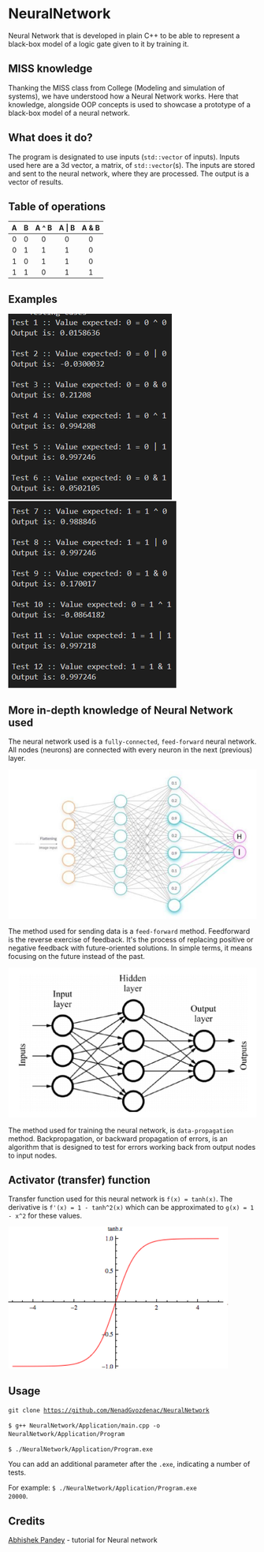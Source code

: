 # NeuralNetwork
Neural Network that is developed in plain C++ to be able to represent a black-box model of a logic gate given to it by training it.

## MISS knowledge
Thanking the MISS class from College (Modeling and simulation of systems), we have understood how a Neural Network works. Here that knowledge, alongside OOP concepts is used to showcase a prototype of a black-box model of a neural network.

## What does it do?
The program is designated to use inputs (`std::vector` of inputs). Inputs used here are a 3d vector, a matrix, of `std::vector`(s). The inputs are stored and sent to the neural network, where they are processed. The output is a vector of results.

## Table of operations
| A 	| B 	| A ^ B 	| A \| B 	| A & B 	|
|:---:	|:---:	|:---:	|:---:	|:---:	|
| 0 	| 0 	| 0 	| 0 	| 0 	|
| 0 	| 1 	| 1 	| 1 	| 0 	|
| 1 	| 0 	| 1 	| 1 	| 0 	|
| 1 	| 1 	| 0 	| 1 	| 1 	|

## Examples
![](GithubImages/Example1.png) ![](GithubImages/Example2.png)

## More in-depth knowledge of Neural Network used
The neural network used is a `fully-connected`, `feed-forward` neural network. All nodes (neurons) are connected with every neuron in the next (previous) layer.

![](GithubImages/Three.png)

The method used for sending data is a `feed-forward` method. Feedforward is the reverse exercise of feedback. It's the process of replacing positive or negative feedback with future-oriented solutions. In simple terms, it means focusing on the future instead of the past.

![](GithubImages/Four.png)

The method used for training the neural network, is `data-propagation` method.
Backpropagation, or backward propagation of errors, is an algorithm that is designed to test for errors working back from output nodes to input nodes.

## Activator (transfer) function
Transfer function used for this neural network is `f(x) = tanh(x)`. The derivative is `f'(x) = 1 - tanh^2(x)` which can be approximated to `g(x) = 1 - x^2` for these values.

![](GithubImages/Five.png)

## Usage
<code>git clone https://github.com/NenadGvozdenac/NeuralNetwork</code>

<code>$ g++ NeuralNetwork/Application/main.cpp -o NeuralNetwork/Application/Program</code>

<code>$ ./NeuralNetwork/Application/Program.exe</code>

You can add an additional parameter after the `.exe`, indicating a number of tests. 

For example: <code>$ ./NeuralNetwork/Application/Program.exe 20000</code>.

## Credits
[Abhishek Pandey](https://www.youtube.com/@abhishekpandey4427) - tutorial for Neural network